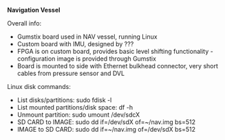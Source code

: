 **Navigation Vessel**

Overall info:
* Gumstix board used in NAV vessel, running Linux
* Custom board with IMU, designed by ???
* FPGA is on custom board, provides basic level shifting functionality - configuration image is provided through Gumstix
* Board is mounted to side with Ethernet bulkhead connector, very short cables from pressure sensor and DVL

Linux disk commands:
* List disks/partitions: sudo fdisk -l
* List mounted partitions/disk space: df -h
* Unmount partition: sudo umount /dev/sdcX
* SD CARD to IMAGE: sudo dd if=/dev/sdX of=~/nav.img bs=512
* IMAGE to SD CARD: sudo dd if=~/nav.img of=/dev/sdX bs=512